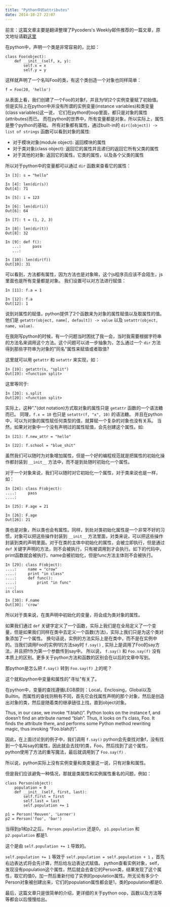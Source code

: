 ```yaml
---
title: "Python中的attributes"
date: 2014-10-27 22:07
---
```


前言：这篇文章主要是翻译整理了Pycoders's Weekly邮件推荐的一篇文章，原文地址请戳[这里](http://blog.lerner.co.il/python-attributes/)

在python中，声明一个类是非常容易的，比如：

    class Foo(object):
        def __init__(self, x, y):
            self.x = x
            self.y = y

这样就声明了一个名叫Foo的类，有这个类创造一个对象也同样简单：

    f = Foo(20, 'hello')

从表面上看，我们创建了一个Foo的对象f，并且为f的2个实例变量赋了初始值。
但是实际上在python中并没有所谓的实例变量(instance variables)和类变量(class variables)这一说，
它们在python的oop里面，都只是对象的属性(attributes)而已。
而在python的世界中，所有变量都是对象，所以实际上，属性是整个python的基础。
所有对象都有属性，通过built-in的 `dir([object]) -> list of strings` 函数可以看到对象的属性:

- 对于模块对象(module object): 返回模块的属性
- 对于类对象(class object): 返回它的属性并且递归的返回它所有父类的属性
- 对于其他的对象: 返回它的属性，它类的属性，以及各个父类的属性

所以对于python中的变量都可以通过 `dir` 函数来查看它的属性：

    In [3]: s = "hello"

    In [4]: len(dir(s))
    Out[4]: 71

    In [5]: i = 123

    In [6]: len(dir(i))
    Out[6]: 64

    In [7]: t = (1, 2, 3)

    In [8]: len(dir(t))
    Out[8]: 32

    In [9]: def f():
       ...:     pass
       ...:

    In [10]: len(dir(f))
    Out[10]: 31

可以看到，方法都有属性，因为方法也是对象嘛，这个js程序员应该不会陌生，js里面也是所有变量都是对象。
我们设置可以对方法进行赋值：

    In [11]: f.a = 1

    In [12]: f.a
    Out[12]: 1

说到对属性的赋值，python提供了2个函数来为对象的属性赋值以及取属性的值。他们是 `getattr(object, name[, default]) -> value` 以及 `setattr(object, name, value)`.

在我刚写python的时候，有一个问题当时困扰了我一会，当时我需要根据字符串的方法名来调用这个方法。这个问题可以进一步抽象为，怎么通过一个 `dir` 方法得到那些字符串为对象的"同名"属性来赋值或者取值?

这里就可以用 `getattr` 和 `setattr` 来实现，如：

    In [19]: getattr(s, "split")
    Out[19]: <function split>

这里等同于:

    In [20]: s.split
    Out[20]: <function split>

实际上，这种"."(dot notation)方式取对象的属性只是 `getattr` 函数的一个语法糖而已。
同理，`f.x = 10` 也只是 `setattr(f, "x", 10)` 的语法糖。
并且在python中，可以为对象的属性赋任何类型的值，就算赋一个复杂的对象也没有关系。
当然，如果对对象中一个没有声明过的属性赋值，会先创建这个属性。如:

    In [21]: f.new_attr = "hello"

    In [22]: f.school = "blue_shit"

虽然我们可以随时为对象增加属性，但是一个好的编程规范就是把属性的初始化操作都封装到 `__init__` 方法中，而不是到处随时初始化一个属性。

对于一个对象来说，我们可以随时对它初始化一个属性，对于类来说也是一样，如：

    In [24]: class F(object):
    ....:     pass
    ....:

    In [25]: F.age = 21

    In [26]: F.age
    Out[26]: 21

类也是对象，所以类也会有属性。同样，到处对类初始化属性是一个非常不好的习惯，对象可以把这些操作封装到 `__init__` 方法里面，对类来说，可以把这些操作封装到类的声明里面。对于在类的主体中初始化的属性，会被立即执行，但是通过 `def` 关键字声明的方法，则不会被执行，只有被调用到才会执行。如下的代码中，print函数就会被执行，name会被初始化，但是func方法主体则不会被执行。

    In [29]: class F(object):
    ....:     name = "crow"
    ....:     print "in class"
    ....:     def func():
    ....:         print "in func"
    ....:
    in class

    In [30]: F.name
    Out[30]: 'crow'

所以对于类来说，在类声明中初始化的变量，将会成为类对象的属性。


如果我们通过 `def` 关键字定义了一个函数，实际上我们是在全局定义了一个变量，但是如果我们同样在类中去定义一个函数(方法)，实际上我们只是为这个类对象添加了一个属性。
换句话说，实例的方法实际上是在类中，而不是在实例中的。当我们调用Foo的实例f的方法say时 `f.say()` , 实际上是调用了Foo的say方法，并且把f作为第一个参数传到say中。
所以说， `f.say()` 和 `Foo.say(f)` 没有本质上的区别。更多关于python方法和函数的区别会在以后的文章中写到。

那python是怎么把 `f.say()` 转到 `Foo.say(f)` 上的呢？

这个就和python中变量和属性的"寻址"有关了。

在python中，变量的查找遵循LEGB原则：Local，Enclosing，Global以及Builtin。而属性的查找则稍有不同，首先它会找属性声明的那个对象，然后是创造出对象的类，然后是随着类的继承链往上找，直到object对象。

Thus, in our case, we invoke “f.blah()”. Python looks on the instance f, and doesn’t find an attribute named “blah”. Thus, it looks on f’s class, Foo. It finds the attribute there, and performs some Python method rewriting magic, thus invoking “Foo.blah(f)”.

因此，在上面讨论到的例子中，我们调用 `f.say()` python会先查找对象f，没有找到一个名叫say的属性，因此就会去找f的类，Foo，然后找到了这个属性，python使用了方法的重写魔法，最后就调用到了 `Foo.say(f)` .

所以说，python实际上没有实例变量和类变量这一说，只有对象和属性。

但是我们应该避免一种情况，那就是类属性和实例属性重名的问题，例如：

    class Person(object):
        population = 0
        def __init__(self, first, last):
            self.first = first
            self.last = last
            self.population += 1

    p1 = Person('Reuven', 'Lerner')
    p2 = Person('foo', 'bar')

当得到p1和p2之后， `Person.population` 还是0， `p1.population` 和 `p2.population` 都是1.

这个是由 `self.population += 1` 导致的。

`self.population += 1` 等效于 `self.population = self.population + 1` ，首先右边表达式将会先计算，然后给左边表达式赋值。 python查看实例对象，self，发现没有population这个属性，然后就会去查它的Person类，结果发现了这个属性，取它的值0，加一然后重新付给了实例的population属性。所无论有多少个Person对象被创建出来，它们的population属性都会是1，类的population都是0.

最后，这篇文章只是很简单的介绍，更详细的关于python oop，函数以及方法等等都会以后慢慢给出。
